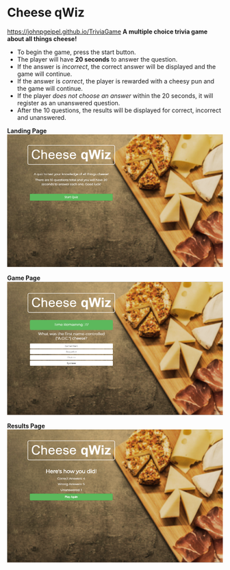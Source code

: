 # Cheese qWiz
https://johnpgeipel.github.io/TriviaGame
**A multiple choice trivia game about all things cheese!**

* To begin the game, press the start button.
* The player will have **20 seconds** to answer the question.
* If the answer is _incorrect_, the correct answer will be displayed and the game will continue.
* If the answer is _correct_, the player is rewarded with a cheesy pun and the game will continue.
* If the player _does not choose an answer_ within the 20 seconds, it will register as an unanswered question.
* After the 10 questions, the results will be displayed for correct, incorrect and unanswered.

**Landing Page**
![Landing page](https://github.com/johnpgeipel/TriviaGame/blob/master/assets/images/shot_one.PNG)

**Game Page**
![Game Page](https://github.com/johnpgeipel/TriviaGame/blob/master/assets/images/shot_two.PNG)

**Results Page**
![Results Page](https://github.com/johnpgeipel/TriviaGame/blob/master/assets/images/shot_three.PNG)


